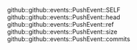 github::github::events::PushEvent::SELF
github::github::events::PushEvent::head
github::github::events::PushEvent::ref
github::github::events::PushEvent::size
github::github::events::PushEvent::commits